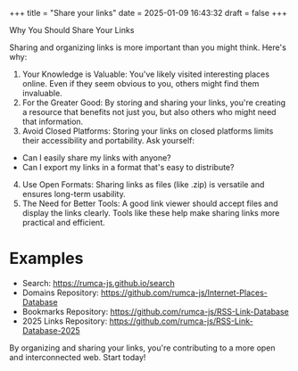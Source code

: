 +++
title = "Share your links"
date = 2025-01-09 16:43:32
draft = false
+++

Why You Should Share Your Links

Sharing and organizing links is more important than you might think. Here's why:

1. Your Knowledge is Valuable: You've likely visited interesting places online. Even if they seem obvious to you, others might find them invaluable.
2. For the Greater Good: By storing and sharing your links, you're creating a resource that benefits not just you, but also others who might need that information.
3. Avoid Closed Platforms: Storing your links on closed platforms limits their accessibility and portability. Ask yourself:
 - Can I easily share my links with anyone?
 - Can I export my links in a format that's easy to distribute?
4. Use Open Formats: Sharing links as files (like .zip) is versatile and ensures long-term usability.
5. The Need for Better Tools: A good link viewer should accept files and display the links clearly. Tools like these help make sharing links more practical and efficient.

# Examples

 - Search: https://rumca-js.github.io/search
 - Domains Repository: https://github.com/rumca-js/Internet-Places-Database
 - Bookmarks Repository: https://github.com/rumca-js/RSS-Link-Database
 - 2025 Links Repository: https://github.com/rumca-js/RSS-Link-Database-2025

By organizing and sharing your links, you're contributing to a more open and interconnected web. Start today!
